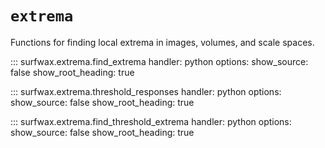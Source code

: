# `extrema`

Functions for finding local extrema in images, volumes, and scale spaces.

::: surfwax.extrema.find_extrema
    handler: python
    options:
        show_source: false
        show_root_heading: true

::: surfwax.extrema.threshold_responses
    handler: python
    options:
        show_source: false
        show_root_heading: true

::: surfwax.extrema.find_threshold_extrema
    handler: python
    options:
        show_source: false
        show_root_heading: true
